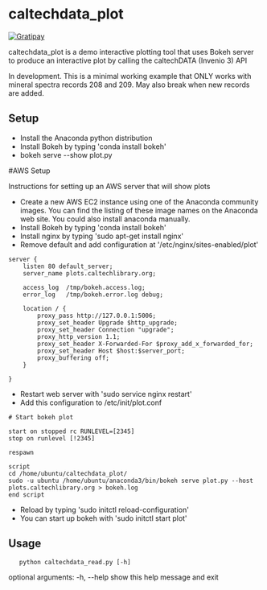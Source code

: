 # caltechdata_plot

<a href="https://www.gratipay.com/Shields/">
        <img src="https://img.shields.io/gratipay/team/shields.svg"
             alt="Gratipay">
             </a>
    
caltechdata_plot is a demo interactive plotting tool that uses Bokeh server 
to produce an interactive plot by calling the caltechDATA (Invenio 3) API

In development.  This is a minimal working example that ONLY works
with mineral spectra records 208 and 209.  May also break when
new records are added.

## Setup

- Install the Anaconda python distribution
- Install Bokeh by typing 'conda install bokeh'
- bokeh serve --show plot.py 

#AWS Setup

Instructions for setting up an AWS server that will show plots

- Create a new AWS EC2 instance using one of the Anaconda community images.
You can find the listing of these image names on the Anaconda web site.
You could also install anaconda manually.
- Install Bokeh by typing 'conda install bokeh'
- Install nginx by typing 'sudo apt-get install nginx'
- Remove default and add configuration at 
  '/etc/nginx/sites-enabled/plot'

```shell
server {
    listen 80 default_server;
    server_name plots.caltechlibrary.org;

    access_log  /tmp/bokeh.access.log;
    error_log   /tmp/bokeh.error.log debug;

    location / {
        proxy_pass http://127.0.0.1:5006;
        proxy_set_header Upgrade $http_upgrade;
        proxy_set_header Connection "upgrade";
        proxy_http_version 1.1;
        proxy_set_header X-Forwarded-For $proxy_add_x_forwarded_for;
        proxy_set_header Host $host:$server_port;
        proxy_buffering off;
    }

}
```

- Restart web server with 'sudo service nginx restart'
- Add this configuration to /etc/init/plot.conf

```shell
# Start bokeh plot

start on stopped rc RUNLEVEL=[2345]
stop on runlevel [!2345]

respawn

script
cd /home/ubuntu/caltechdata_plot/
sudo -u ubuntu /home/ubuntu/anaconda3/bin/bokeh serve plot.py --host plots.caltechlibrary.org > bokeh.log
end script
```

- Reload by typing 'sudo initctl reload-configuration'
- You can start up bokeh with 'sudo initctl start plot'

## Usage

```shell
   python caltechdata_read.py [-h]
```

optional arguments:
  -h, --help  show this help message and exit

